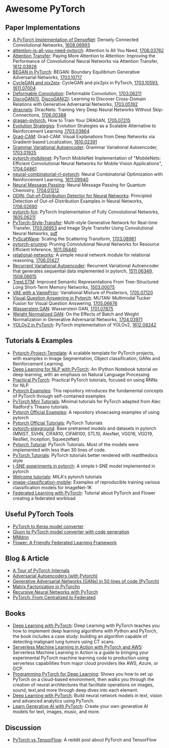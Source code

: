 # Awesome PyTorch

## Paper Implementations

- [A PyTorch Implementation of DenseNet](https://github.com/bamos/densenet.pytorch): Densely Connected Convolutional Networks, [1608.06993](https://arxiv.org/abs/1608.06993)
- [attention-is-all-you-need-pytorch](https://github.com/jadore801120/attention-is-all-you-need-pytorch): Attention Is All You Need, [1706.03762](https://arxiv.org/abs/1706.03762)
- [Attention Transfer](https://github.com/szagoruyko/attention-transfer): Paying More Attention to Attention: Improving the Performance of Convolutional Neural Networks via Attention Transfer, [1612.03928](https://arxiv.org/abs/1612.03928)
- [BEGAN in PyTorch](https://github.com/carpedm20/BEGAN-pytorch): BEGAN: Boundary Equilibrium Generative Adversarial Networks, [1703.10717](https://arxiv.org/abs/1703.10717)
- [CycleGAN and pix2pix](https://github.com/junyanz/pytorch-CycleGAN-and-pix2pix): CycleGAN and pix2pix in PyTorch, [1703.10593](https://arxiv.org/abs/1703.10593), [1611.07004](https://arxiv.org/abs/1611.07004)
- [Deformable Convolution](https://github.com/oeway/pytorch-deform-conv): Deformable Convolution, [1703.06211](http://arxiv.org/abs/1703.06211)
- [DiscoGAN(1)](https://github.com/SKTBrain/DiscoGAN), [DiscoGAN(2)](https://github.com/carpedm20/DiscoGAN-pytorch): Learning to Discover Cross-Domain Relations with Generative Adversarial Networks, [1703.05192](https://arxiv.org/abs/1703.05192)
- [diracnets](https://github.com/szagoruyko/diracnets): DiracNets: Training Very Deep Neural Networks Without Skip-Connections, [1706.00388](https://arxiv.org/abs/1706.00388)
- [dragan-pytorch](https://github.com/jfsantos/dragan-pytorch), How to Train Your DRAGAN, [1705.07215](https://arxiv.org/abs/1705.07215)
- [Evolution Strategies](https://github.com/atgambardella/pytorch-es): Evolution Strategies as a Scalable Alternative to Reinforcement Learning ,[1703.03864](https://arxiv.org/abs/1703.03864)
- [Grad-CAM](https://github.com/jacobgil/pytorch-grad-cam): Grad-CAM: Visual Explanations from Deep Networks via Gradient-based Localization, [1610.02391](https://arxiv.org/abs/1610.02391)
- [Grammar Variational Autoencoder](https://github.com/episodeyang/grammar_variational_autoencoder): Grammar Variational Autoencoder, [1703.01925](https://arxiv.org/abs/1703.01925)
- [pytorch-mobilenet](https://github.com/marvis/pytorch-mobilenet): PyTorch MobileNet Implementation of "MobileNets: Efficient Convolutional Neural Networks for Mobile Vision Applications", [1704.04861](https://arxiv.org/abs/1704.04861)
- [neural-combinatorial-rl-pytorch](https://github.com/pemami4911/neural-combinatorial-rl-pytorch): Neural Combinatorial Optimization with Reinforcement Learning, [1611.09940](https://arxiv.org/abs/1611.09940)
- [Neural Message Passing](https://github.com/priba/nmp_qc): Neural Message Passing for Quantum Chemistry, [1704.01212](https://arxiv.org/abs/1704.01212)
- [ODIN: Out-of-Distribution Detector for Neural Networks](https://github.com/shiyuliang/odin-pytorch): Principled Detection of Out-of-Distribution Examples in Neural Networks, [1706.02690](https://arxiv.org/abs/1706.02690)
- [pytorch-fcn](https://github.com/wkentaro/pytorch-fcn): PyTorch Implementation of Fully Convolutional Networks, [1605.06211](https://arxiv.org/abs/1605.06211)
- [PyTorch-Style-Transfer](https://github.com/zhanghang1989/PyTorch-Style-Transfer): Multi-style Generative Network for Real-time Transfer, [1703.06953](https://arxiv.org/pdf/1703.06953.pdf) and Image Style Transfer Using Convolutional Neural Networks, [pdf](http://www.cv-foundation.org/openaccess/content_cvpr_2016/papers/Gatys_Image_Style_Transfer_CVPR_2016_paper.pdf)
- [PyScatWave](https://github.com/edouardoyallon/pyscatwave): Scaling the Scattering Transform, [1703.08961](https://arxiv.org/abs/1703.08961)
- [pytorch-pruning](https://github.com/jacobgil/pytorch-pruning): Pruning Convolutional Neural Networks for Resource Efficient Inference, [1611.06440](https://arxiv.org/abs/1611.06440)
- [relational-networks](https://github.com/kimhc6028/relational-networks): A simple neural network module for relational reasoning, [1706.01427](https://arxiv.org/abs/1706.01427)
- [Recurrent Variational Autoencoder](https://github.com/analvikingur/pytorch_RVAE): Recurrent Variational Autoencoder that generates sequential data implemented in pytorch, [1511.06349](https://arxiv.org/abs/1511.06349), [1508.06615](https://arxiv.org/abs/1508.06615)
- [TreeLSTM](https://gist.github.com/wolet/1b49c03968b2c83897a4a15c78980b18): Improved Semantic Representations From Tree-Structured Long Short-Term Memory Networks, [1503.00075](https://arxiv.org/abs/1503.00075)
- [VAE with a VampPrior](https://github.com/jmtomczak/vae_vampprior): Variational Mixture of Posteriors, [1705.07120](https://arxiv.org/abs/1705.07120)
- [Visual Question Answering in Pytorch](https://github.com/Cadene/vqa.pytorch): MUTAN: Multimodal Tucker Fusion for Visual Question Answering, [1705.06676](https://arxiv.org/abs/1705.06676)
- [Wasserstein GAN](https://github.com/martinarjovsky/WassersteinGAN): Wasserstein GAN, [1701.07875](https://arxiv.org/abs/1701.07875)
- [Weight Normalized GAN](https://github.com/stormraiser/GAN-weight-norm): On the Effects of Batch and Weight Normalization in Generative Adversarial Networks, [1704.03971](https://arxiv.org/abs/1704.03971)
- [YOLOv2 in PyTorch](https://github.com/longcw/yolo2-pytorch): PyTorch implementation of YOLOv2, [1612.08242](https://arxiv.org/abs/1612.08242)

## Tutorials & Examples
- [Pytorch-Project-Template](https://github.com/moemen95/PyTorch-Project-Template): A scalable template for PyTorch projects, with examples in Image Segmentation, Object classification, GANs and Reinforcement Learning. 
- [Deep Learning for NLP with PyTorch](https://github.com/rguthrie3/DeepLearningForNLPInPytorch): An IPython Notebook tutorial on deep learning, with an emphasis on Natural Language Processing
- [Practical PyTorch](https://github.com/spro/practical-pytorch): Practical PyTorch tutorials, focused on using RNNs for NLP
- [Pytorch Examples](https://github.com/jcjohnson/pytorch-examples): This repository introduces the fundamental concepts of PyTorch through self-contained examples
- [PyTorch Mini Tutorials](https://github.com/vinhkhuc/PyTorch-Mini-Tutorials): Minimal tutorials for PyTorch adapted from Alec Radford's Theano tutorials.
- [Pytorch Official Examples](https://github.com/pytorch/examples): A repository showcasing examples of using pytorch
- [Pytorch Official Tutorials](https://github.com/pytorch/tutorials): PyTorch Tutorials
- [pytorch-playground](https://github.com/aaron-xichen/pytorch-playground): Base pretrained models and datasets in pytorch (MNIST, SVHN, CIFAR10, CIFAR100, STL10, AlexNet, VGG16, VGG19, ResNet, Inception, SqueezeNet)
- [Pytorch Tutorial](https://github.com/yunjey/pytorch-tutorial): PyTorch Tutorials. Most of the models were implemented with less than 30 lines of code.
- [PyTorch Tutorials](https://chsasank.github.io/pytorch-tutorials/index.html): PyTorch tutorials better rendered with readthedocs style
- [t-SNE experiments in pytorch](https://github.com/cemoody/topicsne): A simple t-SNE model implemented in pytorch
- [Welcome tutorials](https://github.com/mila-udem/welcome_tutorials/tree/master/pytorch): MILA's pytorch tutorials
- [image-classification-mobile](https://github.com/osmr/imgclsmob): Examples of reproducible training various classification models for ImageNet-1K
- [Federated Learning with PyTorch](https://flower.dev/docs/quickstart_pytorch.html): Tutorial about PyTorch and Flower creating a federated workload

## Useful PyTorch Tools

- [PyTorch to Keras model converter](https://github.com/nerox8664/pytorch2keras)
- [Gluon to PyTorch model converter with code generation](https://github.com/nerox8664/gluon2pytorch)
- [MMdnn](https://github.com/Microsoft/MMdnn)
- [Flower: A Friendly Federated Learning Framework](https://flower.dev/)

## Blog & Article

- [A Tour of PyTorch Internals](https://gist.github.com/killeent/4675635b40b61a45cac2f95a285ce3c0)
- [Adversarial Autoencoders (with Pytorch)](https://blog.paperspace.com/adversarial-autoencoders-with-pytorch/)
- [Generative Adversarial Networks (GANs) in 50 lines of code (PyTorch)](https://medium.com/@devnag/generative-adversarial-networks-gans-in-50-lines-of-code-pytorch-e81b79659e3f)
- [Matrix Factorization in PyTorchn](http://blog.ethanrosenthal.com/2017/06/20/matrix-factorization-in-pytorch/)
- [Recursive Neural Networks with PyTorch](https://devblogs.nvidia.com/parallelforall/recursive-neural-networks-pytorch/)
- [PyTorch: From Centralized to Federated](https://flower.dev/blog/2021-02-24-pytorch-from-centralized-to-federated/)

## Books

- [Deep Learning with PyTorch](https://www.manning.com/books/deep-learning-with-pytorch): Deep Learning with PyTorch teaches you how to implement deep learning algorithms with Python and PyTorch, the book includes a case study: building an algorithm capable of detecting malignant lung tumors using CT scans.
- [Serverless Machine Learning in Action with PyTorch and AWS](https://www.manning.com/books/serverless-machine-learning-in-action): Serverless Machine Learning in Action is a guide to bringing your experimental PyTorch machine learning code to production using serverless capabilities from major cloud providers like AWS, Azure, or GCP.
- [Programming PyTorch for Deep Learning](https://www.oreilly.com/library/view/programming-pytorch-for/9781492045342/): Shows you how to set up PyTorch on a cloud-based environment, then walks you through the creation of neural architectures that facilitate operations on images, sound, text,and more through deep dives into each element.
- [Deep Learning with PyTorch](https://www.packtpub.com/big-data-and-business-intelligence/deep-learning-pytorch): Build neural network models in text, vision and advanced analytics using PyTorch.
- [Learn Generative AI with PyTorch](https://www.manning.com/books/learn-generative-ai-with-pytorch): Create your own generative AI models for text, images, music, and more.

## Discussion

- [PyTorch vs TensorFlow](https://www.reddit.com/r/MachineLearning/comments/5w3q74/d_so_pytorch_vs_tensorflow_whats_the_verdict_on/): A reddit post about PyTorch and TensorFlow
